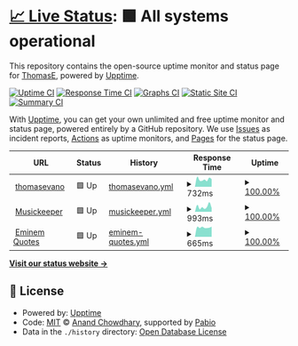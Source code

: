 # [📈 Live Status](https://thomasevano.github.io/upptime): <!--live status--> **🟩 All systems operational**

This repository contains the open-source uptime monitor and status page for [ThomasE](thomasevano.fr), powered by [Upptime](https://github.com/upptime/upptime).

[![Uptime CI](https://github.com/thomasevano/upptime/workflows/Uptime%20CI/badge.svg)](https://github.com/thomasevano/upptime/actions?query=workflow%3A%22Uptime+CI%22)
[![Response Time CI](https://github.com/thomasevano/upptime/workflows/Response%20Time%20CI/badge.svg)](https://github.com/thomasevano/upptime/actions?query=workflow%3A%22Response+Time+CI%22)
[![Graphs CI](https://github.com/thomasevano/upptime/workflows/Graphs%20CI/badge.svg)](https://github.com/thomasevano/upptime/actions?query=workflow%3A%22Graphs+CI%22)
[![Static Site CI](https://github.com/thomasevano/upptime/workflows/Static%20Site%20CI/badge.svg)](https://github.com/thomasevano/upptime/actions?query=workflow%3A%22Static+Site+CI%22)
[![Summary CI](https://github.com/thomasevano/upptime/workflows/Summary%20CI/badge.svg)](https://github.com/thomasevano/upptime/actions?query=workflow%3A%22Summary+CI%22)

With [Upptime](https://upptime.js.org), you can get your own unlimited and free uptime monitor and status page, powered entirely by a GitHub repository. We use [Issues](https://github.com/thomasevano/upptime/issues) as incident reports, [Actions](https://github.com/thomasevano/upptime/actions) as uptime monitors, and [Pages](https://thomasevano.github.io/upptime) for the status page.

<!--start: status pages-->
<!-- This summary is generated by Upptime (https://github.com/upptime/upptime) -->
<!-- Do not edit this manually, your changes will be overwritten -->
<!-- prettier-ignore -->
| URL | Status | History | Response Time | Uptime |
| --- | ------ | ------- | ------------- | ------ |
| <img alt="" src="https://icons.duckduckgo.com/ip3/thomasevano.fr.ico" height="13"> [thomasevano](https://thomasevano.fr) | 🟩 Up | [thomasevano.yml](https://github.com/Thomasevano/upptime/commits/HEAD/history/thomasevano.yml) | <details><summary><img alt="Response time graph" src="./graphs/thomasevano/response-time-week.png" height="20"> 732ms</summary><br><a href="https://thomasevano.github.io/upptime/history/thomasevano"><img alt="Response time 852" src="https://img.shields.io/endpoint?url=https%3A%2F%2Fraw.githubusercontent.com%2FThomasevano%2Fupptime%2FHEAD%2Fapi%2Fthomasevano%2Fresponse-time.json"></a><br><a href="https://thomasevano.github.io/upptime/history/thomasevano"><img alt="24-hour response time 727" src="https://img.shields.io/endpoint?url=https%3A%2F%2Fraw.githubusercontent.com%2FThomasevano%2Fupptime%2FHEAD%2Fapi%2Fthomasevano%2Fresponse-time-day.json"></a><br><a href="https://thomasevano.github.io/upptime/history/thomasevano"><img alt="7-day response time 732" src="https://img.shields.io/endpoint?url=https%3A%2F%2Fraw.githubusercontent.com%2FThomasevano%2Fupptime%2FHEAD%2Fapi%2Fthomasevano%2Fresponse-time-week.json"></a><br><a href="https://thomasevano.github.io/upptime/history/thomasevano"><img alt="30-day response time 815" src="https://img.shields.io/endpoint?url=https%3A%2F%2Fraw.githubusercontent.com%2FThomasevano%2Fupptime%2FHEAD%2Fapi%2Fthomasevano%2Fresponse-time-month.json"></a><br><a href="https://thomasevano.github.io/upptime/history/thomasevano"><img alt="1-year response time 852" src="https://img.shields.io/endpoint?url=https%3A%2F%2Fraw.githubusercontent.com%2FThomasevano%2Fupptime%2FHEAD%2Fapi%2Fthomasevano%2Fresponse-time-year.json"></a></details> | <details><summary><a href="https://thomasevano.github.io/upptime/history/thomasevano">100.00%</a></summary><a href="https://thomasevano.github.io/upptime/history/thomasevano"><img alt="All-time uptime 100.00%" src="https://img.shields.io/endpoint?url=https%3A%2F%2Fraw.githubusercontent.com%2FThomasevano%2Fupptime%2FHEAD%2Fapi%2Fthomasevano%2Fuptime.json"></a><br><a href="https://thomasevano.github.io/upptime/history/thomasevano"><img alt="24-hour uptime 100.00%" src="https://img.shields.io/endpoint?url=https%3A%2F%2Fraw.githubusercontent.com%2FThomasevano%2Fupptime%2FHEAD%2Fapi%2Fthomasevano%2Fuptime-day.json"></a><br><a href="https://thomasevano.github.io/upptime/history/thomasevano"><img alt="7-day uptime 100.00%" src="https://img.shields.io/endpoint?url=https%3A%2F%2Fraw.githubusercontent.com%2FThomasevano%2Fupptime%2FHEAD%2Fapi%2Fthomasevano%2Fuptime-week.json"></a><br><a href="https://thomasevano.github.io/upptime/history/thomasevano"><img alt="30-day uptime 100.00%" src="https://img.shields.io/endpoint?url=https%3A%2F%2Fraw.githubusercontent.com%2FThomasevano%2Fupptime%2FHEAD%2Fapi%2Fthomasevano%2Fuptime-month.json"></a><br><a href="https://thomasevano.github.io/upptime/history/thomasevano"><img alt="1-year uptime 100.00%" src="https://img.shields.io/endpoint?url=https%3A%2F%2Fraw.githubusercontent.com%2FThomasevano%2Fupptime%2FHEAD%2Fapi%2Fthomasevano%2Fuptime-year.json"></a></details>
| <img alt="" src="https://icons.duckduckgo.com/ip3/musickeeper.thomasevano.fr.ico" height="13"> [Musickeeper](https://musickeeper.thomasevano.fr) | 🟩 Up | [musickeeper.yml](https://github.com/Thomasevano/upptime/commits/HEAD/history/musickeeper.yml) | <details><summary><img alt="Response time graph" src="./graphs/musickeeper/response-time-week.png" height="20"> 993ms</summary><br><a href="https://thomasevano.github.io/upptime/history/musickeeper"><img alt="Response time 1145" src="https://img.shields.io/endpoint?url=https%3A%2F%2Fraw.githubusercontent.com%2FThomasevano%2Fupptime%2FHEAD%2Fapi%2Fmusickeeper%2Fresponse-time.json"></a><br><a href="https://thomasevano.github.io/upptime/history/musickeeper"><img alt="24-hour response time 906" src="https://img.shields.io/endpoint?url=https%3A%2F%2Fraw.githubusercontent.com%2FThomasevano%2Fupptime%2FHEAD%2Fapi%2Fmusickeeper%2Fresponse-time-day.json"></a><br><a href="https://thomasevano.github.io/upptime/history/musickeeper"><img alt="7-day response time 993" src="https://img.shields.io/endpoint?url=https%3A%2F%2Fraw.githubusercontent.com%2FThomasevano%2Fupptime%2FHEAD%2Fapi%2Fmusickeeper%2Fresponse-time-week.json"></a><br><a href="https://thomasevano.github.io/upptime/history/musickeeper"><img alt="30-day response time 1010" src="https://img.shields.io/endpoint?url=https%3A%2F%2Fraw.githubusercontent.com%2FThomasevano%2Fupptime%2FHEAD%2Fapi%2Fmusickeeper%2Fresponse-time-month.json"></a><br><a href="https://thomasevano.github.io/upptime/history/musickeeper"><img alt="1-year response time 1145" src="https://img.shields.io/endpoint?url=https%3A%2F%2Fraw.githubusercontent.com%2FThomasevano%2Fupptime%2FHEAD%2Fapi%2Fmusickeeper%2Fresponse-time-year.json"></a></details> | <details><summary><a href="https://thomasevano.github.io/upptime/history/musickeeper">100.00%</a></summary><a href="https://thomasevano.github.io/upptime/history/musickeeper"><img alt="All-time uptime 99.99%" src="https://img.shields.io/endpoint?url=https%3A%2F%2Fraw.githubusercontent.com%2FThomasevano%2Fupptime%2FHEAD%2Fapi%2Fmusickeeper%2Fuptime.json"></a><br><a href="https://thomasevano.github.io/upptime/history/musickeeper"><img alt="24-hour uptime 100.00%" src="https://img.shields.io/endpoint?url=https%3A%2F%2Fraw.githubusercontent.com%2FThomasevano%2Fupptime%2FHEAD%2Fapi%2Fmusickeeper%2Fuptime-day.json"></a><br><a href="https://thomasevano.github.io/upptime/history/musickeeper"><img alt="7-day uptime 100.00%" src="https://img.shields.io/endpoint?url=https%3A%2F%2Fraw.githubusercontent.com%2FThomasevano%2Fupptime%2FHEAD%2Fapi%2Fmusickeeper%2Fuptime-week.json"></a><br><a href="https://thomasevano.github.io/upptime/history/musickeeper"><img alt="30-day uptime 99.97%" src="https://img.shields.io/endpoint?url=https%3A%2F%2Fraw.githubusercontent.com%2FThomasevano%2Fupptime%2FHEAD%2Fapi%2Fmusickeeper%2Fuptime-month.json"></a><br><a href="https://thomasevano.github.io/upptime/history/musickeeper"><img alt="1-year uptime 99.99%" src="https://img.shields.io/endpoint?url=https%3A%2F%2Fraw.githubusercontent.com%2FThomasevano%2Fupptime%2FHEAD%2Fapi%2Fmusickeeper%2Fuptime-year.json"></a></details>
| <img alt="" src="https://icons.duckduckgo.com/ip3/eminem-quotes.thomasevano.fr.ico" height="13"> [Eminem Quotes](https://eminem-quotes.thomasevano.fr) | 🟩 Up | [eminem-quotes.yml](https://github.com/Thomasevano/upptime/commits/HEAD/history/eminem-quotes.yml) | <details><summary><img alt="Response time graph" src="./graphs/eminem-quotes/response-time-week.png" height="20"> 665ms</summary><br><a href="https://thomasevano.github.io/upptime/history/eminem-quotes"><img alt="Response time 771" src="https://img.shields.io/endpoint?url=https%3A%2F%2Fraw.githubusercontent.com%2FThomasevano%2Fupptime%2FHEAD%2Fapi%2Feminem-quotes%2Fresponse-time.json"></a><br><a href="https://thomasevano.github.io/upptime/history/eminem-quotes"><img alt="24-hour response time 713" src="https://img.shields.io/endpoint?url=https%3A%2F%2Fraw.githubusercontent.com%2FThomasevano%2Fupptime%2FHEAD%2Fapi%2Feminem-quotes%2Fresponse-time-day.json"></a><br><a href="https://thomasevano.github.io/upptime/history/eminem-quotes"><img alt="7-day response time 665" src="https://img.shields.io/endpoint?url=https%3A%2F%2Fraw.githubusercontent.com%2FThomasevano%2Fupptime%2FHEAD%2Fapi%2Feminem-quotes%2Fresponse-time-week.json"></a><br><a href="https://thomasevano.github.io/upptime/history/eminem-quotes"><img alt="30-day response time 734" src="https://img.shields.io/endpoint?url=https%3A%2F%2Fraw.githubusercontent.com%2FThomasevano%2Fupptime%2FHEAD%2Fapi%2Feminem-quotes%2Fresponse-time-month.json"></a><br><a href="https://thomasevano.github.io/upptime/history/eminem-quotes"><img alt="1-year response time 771" src="https://img.shields.io/endpoint?url=https%3A%2F%2Fraw.githubusercontent.com%2FThomasevano%2Fupptime%2FHEAD%2Fapi%2Feminem-quotes%2Fresponse-time-year.json"></a></details> | <details><summary><a href="https://thomasevano.github.io/upptime/history/eminem-quotes">100.00%</a></summary><a href="https://thomasevano.github.io/upptime/history/eminem-quotes"><img alt="All-time uptime 100.00%" src="https://img.shields.io/endpoint?url=https%3A%2F%2Fraw.githubusercontent.com%2FThomasevano%2Fupptime%2FHEAD%2Fapi%2Feminem-quotes%2Fuptime.json"></a><br><a href="https://thomasevano.github.io/upptime/history/eminem-quotes"><img alt="24-hour uptime 100.00%" src="https://img.shields.io/endpoint?url=https%3A%2F%2Fraw.githubusercontent.com%2FThomasevano%2Fupptime%2FHEAD%2Fapi%2Feminem-quotes%2Fuptime-day.json"></a><br><a href="https://thomasevano.github.io/upptime/history/eminem-quotes"><img alt="7-day uptime 100.00%" src="https://img.shields.io/endpoint?url=https%3A%2F%2Fraw.githubusercontent.com%2FThomasevano%2Fupptime%2FHEAD%2Fapi%2Feminem-quotes%2Fuptime-week.json"></a><br><a href="https://thomasevano.github.io/upptime/history/eminem-quotes"><img alt="30-day uptime 100.00%" src="https://img.shields.io/endpoint?url=https%3A%2F%2Fraw.githubusercontent.com%2FThomasevano%2Fupptime%2FHEAD%2Fapi%2Feminem-quotes%2Fuptime-month.json"></a><br><a href="https://thomasevano.github.io/upptime/history/eminem-quotes"><img alt="1-year uptime 100.00%" src="https://img.shields.io/endpoint?url=https%3A%2F%2Fraw.githubusercontent.com%2FThomasevano%2Fupptime%2FHEAD%2Fapi%2Feminem-quotes%2Fuptime-year.json"></a></details>

<!--end: status pages-->

[**Visit our status website →**](https://thomasevano.github.io/upptime)

## 📄 License

- Powered by: [Upptime](https://github.com/upptime/upptime)
- Code: [MIT](./LICENSE) © [Anand Chowdhary](https://anandchowdhary.com), supported by [Pabio](https://pabio.com)
- Data in the `./history` directory: [Open Database License](https://opendatacommons.org/licenses/odbl/1-0/)
